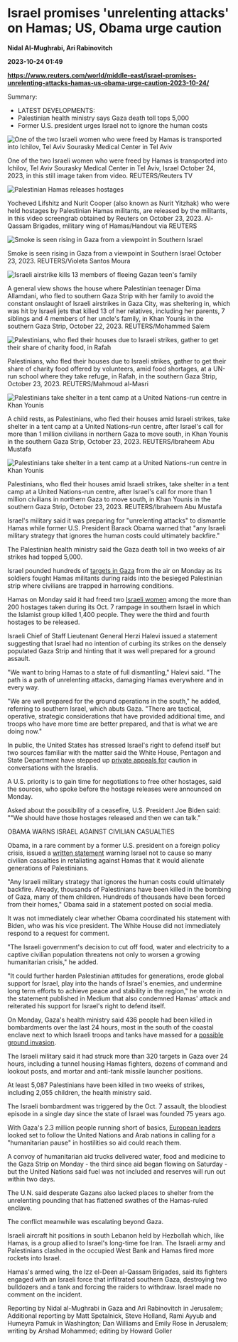 # Israel promises 'unrelenting attacks' on Hamas; US, Obama urge caution
**Nidal Al-Mughrabi, Ari Rabinovitch**

**2023-10-24 01:49**

**https://www.reuters.com/world/middle-east/israel-promises-unrelenting-attacks-hamas-us-obama-urge-caution-2023-10-24/**

Summary:

*   LATEST DEVELOPMENTS:
*   Palestinian health ministry says Gaza death toll tops 5,000
*   Former U.S. president urges Israel not to ignore the human costs

![One of the two Israeli women who were freed by Hamas is transported into Ichilov, Tel Aviv Sourasky Medical Center in Tel Aviv](https://www.reuters.com/resizer/1-adbYYSFFeEQFnY81z6bQzddQU=/1920x0/filters:quality(80)/cloudfront-us-east-2.images.arcpublishing.com/reuters/6G23VVJWMVJS7OX2J7ATFTNR6E.jpg)

One of the two Israeli women who were freed by Hamas is transported into Ichilov, Tel Aviv Sourasky Medical Center in Tel Aviv, Israel October 24, 2023, in this still image taken from video. REUTERS/Reuters TV

![Palestinian Hamas releases hostages](https://www.reuters.com/resizer/yO-5AzY_r6Q0PJNlC5xNXScRD7I=/1920x0/filters:quality(80)/cloudfront-us-east-2.images.arcpublishing.com/reuters/ES7C7P6N6VJ5FHUH5JAMBBKVSQ.jpg)

Yocheved Lifshitz and Nurit Cooper (also known as Nurit Yitzhak) who were held hostages by Palestinian Hamas militants, are released by the militants, in this video screengrab obtained by Reuters on October 23, 2023. Al-Qassam Brigades, military wing of Hamas/Handout via REUTERS

![Smoke is seen rising in Gaza from a viewpoint in Southern Israel](https://www.reuters.com/resizer/9gSRZlfBxxAyMUFcScwAHyhBo2A=/1920x0/filters:quality(80)/cloudfront-us-east-2.images.arcpublishing.com/reuters/4B5AAZUV45PEVCCSABIHAUA2MI.jpg)

Smoke is seen rising in Gaza from a viewpoint in Southern Israel October 23, 2023. REUTERS/Violeta Santos Moura

![Israeli airstrike kills 13 members of fleeing Gazan teen's family](https://www.reuters.com/resizer/V6IsNRgE32Y_ezEDr2yqBXj-lqQ=/1920x0/filters:quality(80)/cloudfront-us-east-2.images.arcpublishing.com/reuters/6PQYNYQFJJP4PDCU5PIP7YLQIQ.jpg)

A general view shows the house where Palestinian teenager Dima Allamdani, who fled to southern Gaza Strip with her family to avoid the constant onslaught of Israeli airstrikes in Gaza City, was sheltering in, which was hit by Israeli jets that killed 13 of her relatives, including her parents, 7 siblings and 4 members of her uncle's family, in Khan Younis in the southern Gaza Strip, October 22, 2023. REUTERS/Mohammed Salem

![Palestinians, who fled their houses due to Israeli strikes, gather to get their share of charity food, in Rafah](https://www.reuters.com/resizer/uwDL6rES3JxqaLqyJRrcE4VFzSQ=/1920x0/filters:quality(80)/cloudfront-us-east-2.images.arcpublishing.com/reuters/2P5DIDWXGFNZZGRHIIJO52JWDY.jpg)

Palestinians, who fled their houses due to Israeli strikes, gather to get their share of charity food offered by volunteers, amid food shortages, at a UN-run school where they take refuge, in Rafah, in the southern Gaza Strip, October 23, 2023. REUTERS/Mahmoud al-Masri

![Palestinians take shelter in a tent camp at a United Nations-run centre in Khan Younis](https://www.reuters.com/resizer/wSo8PB3TZ-_nAlBWeK6AAyCVGcA=/1920x0/filters:quality(80)/cloudfront-us-east-2.images.arcpublishing.com/reuters/QNGSQYCOCBLG5JKAIGTDIVVQ7A.jpg)

A child rests, as Palestinians, who fled their houses amid Israeli strikes, take shelter in a tent camp at a United Nations-run centre, after Israel's call for more than 1 million civilians in northern Gaza to move south, in Khan Younis in the southern Gaza Strip, October 23, 2023. REUTERS/Ibraheem Abu Mustafa

![Palestinians take shelter in a tent camp at a United Nations-run centre in Khan Younis](https://www.reuters.com/resizer/wtaSxG5sn4GrztS2S0u6yGmUwwk=/1920x0/filters:quality(80)/cloudfront-us-east-2.images.arcpublishing.com/reuters/72LLJGPLRFIU5PYDPN5U2PBI5Q.jpg)

Palestinians, who fled their houses amid Israeli strikes, take shelter in a tent camp at a United Nations-run centre, after Israel's call for more than 1 million civilians in northern Gaza to move south, in Khan Younis in the southern Gaza Strip, October 23, 2023. REUTERS/Ibraheem Abu Mustafa

Israel's military said it was preparing for "unrelenting attacks" to dismantle Hamas while former U.S. President Barack Obama warned that "any Israeli military strategy that ignores the human costs could ultimately backfire."

The Palestinian health ministry said the Gaza death toll in two weeks of air strikes had topped 5,000.

Israel pounded hundreds of [targets in Gaza](https://tmsnrt.rs/3tMBda5) from the air on Monday as its soldiers fought Hamas militants during raids into the besieged Palestinian strip where civilians are trapped in harrowing conditions.

Hamas on Monday said it had freed two [Israeli women](https://www.reuters.com/world/middle-east/israel-strikes-gaza-lebanon-overnight-netanyahu-convenes-generals-2023-10-22/) among the more than 200 hostages taken during its Oct. 7 rampage in southern Israel in which the Islamist group killed 1,400 people. They were the third and fourth hostages to be released.

Israeli Chief of Staff Lieutenant General Herzi Halevi issued a statement suggesting that Israel had no intention of curbing its strikes on the densely populated Gaza Strip and hinting that it was well prepared for a ground assault.

"We want to bring Hamas to a state of full dismantling," Halevi said. "The path is a path of unrelenting attacks, damaging Hamas everywhere and in every way.

"We are well prepared for the ground operations in the south," he added, referring to southern Israel, which abuts Gaza. "There are tactical, operative, strategic considerations that have provided additional time, and troops who have more time are better prepared, and that is what we are doing now."

In public, the United States has stressed Israel's right to defend itself but two sources familiar with the matter said the White House, Pentagon and State Department have stepped up [private appeals for](https://www.reuters.com/world/us-advises-israel-hold-off-gaza-invasion-keeps-hamas-mediator-qatar-loop-sources-2023-10-23/) caution in conversations with the Israelis.

A U.S. priority is to gain time for negotiations to free other hostages, said the sources, who spoke before the hostage releases were announced on Monday.

Asked about the possibility of a ceasefire, U.S. President Joe Biden said: ""We should have those hostages released and then we can talk."

OBAMA WARNS ISRAEL AGAINST CIVILIAN CASUALTIES

Obama, in a rare comment by a former U.S. president on a foreign policy crisis, issued a [written statement](https://www.reuters.com/world/obama-warns-some-israels-actions-gaza-may-backfire-2023-10-23/) warning Israel not to cause so many civilian casualties in retaliating against Hamas that it would alienate generations of Palestinians.

"Any Israeli military strategy that ignores the human costs could ultimately backfire. Already, thousands of Palestinians have been killed in the bombing of Gaza, many of them children. Hundreds of thousands have been forced from their homes," Obama said in a statement posted on social media.

It was not immediately clear whether Obama coordinated his statement with Biden, who was his vice president. The White House did not immediately respond to a request for comment.

"The Israeli government's decision to cut off food, water and electricity to a captive civilian population threatens not only to worsen a growing humanitarian crisis," he added.

"It could further harden Palestinian attitudes for generations, erode global support for Israel, play into the hands of Israel's enemies, and undermine long term efforts to achieve peace and stability in the region," he wrote in the statement published in Medium that also condemned Hamas' attack and reiterated his support for Israel's right to defend itself.

On Monday, Gaza's health ministry said 436 people had been killed in bombardments over the last 24 hours, most in the south of the coastal enclave next to which Israeli troops and tanks have massed for a [possible ground invasion](https://www.reuters.com/world/middle-east/hostage-families-face-appalling-dilemma-gaza-invasion-looms-2023-10-23/).

The Israeli military said it had struck more than 320 targets in Gaza over 24 hours, including a tunnel housing Hamas fighters, dozens of command and lookout posts, and mortar and anti-tank missile launcher positions.

At least 5,087 Palestinians have been killed in two weeks of strikes, including 2,055 children, the health ministry said.

The Israeli bombardment was triggered by the Oct. 7 assault, the bloodiest episode in a single day since the state of Israel was founded 75 years ago.

With Gaza's 2.3 million people running short of basics, [European leaders](https://www.reuters.com/world/eu-call-humanitarian-pause-israel-hamas-war-draft-eu-summit-conclusions-2023-10-23/) looked set to follow the United Nations and Arab nations in calling for a "humanitarian pause" in hostilities so aid could reach them.

A convoy of humanitarian aid trucks delivered water, food and medicine to the Gaza Strip on Monday - the third since aid began flowing on Saturday - but the United Nations said fuel was not included and reserves will run out within two days.

The U.N. said desperate Gazans also lacked places to shelter from the unrelenting pounding that has flattened swathes of the Hamas-ruled enclave.

The conflict meanwhile was escalating beyond Gaza.

Israeli aircraft hit positions in south Lebanon held by Hezbollah which, like Hamas, is a group allied to Israel's long-time foe Iran. The Israeli army and Palestinians clashed in the occupied West Bank and Hamas fired more rockets into Israel.

Hamas's armed wing, the Izz el-Deen al-Qassam Brigades, said its fighters engaged with an Israeli force that infiltrated southern Gaza, destroying two bulldozers and a tank and forcing the raiders to withdraw. Israel made no comment on the incident.

Reporting by Nidal al-Mughrabi in Gaza and Ari Rabinovitch in Jerusalem; Additional reporting by Matt Spetalnick, Steve Holland, Rami Ayyub and Humeyra Pamuk in Washington; Dan Williams and Emily Rose in Jerusalem; writing by Arshad Mohammed; editing by Howard Goller